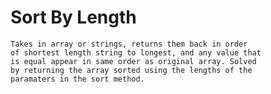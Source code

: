 # Sort By Length
	Takes in array or strings, returns them back in order
	of shortest length string to longest, and any value that
	is equal appear in same order as original array. Solved
	by returning the array sorted using the lengths of the
	paramaters in the sort method.